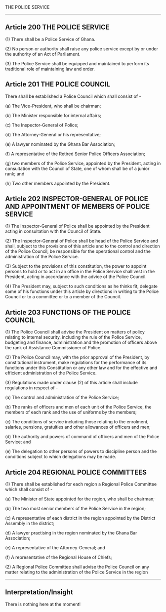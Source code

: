



THE POLICE SERVICE

---



 ##  Article 200 THE POLICE SERVICE

(1) There shall be a Police Service of Ghana.

(2) No person or authority shall raise any police service except by or under the authority of an Act of Parliament.

(3) The Police Service shall be equipped and maintained to perform its traditional role of maintaining law and order. 

##  Article 201 THE POLICE COUNCIL

There shall be established a Police Council which shall consist of -

(a) The Vice-President, who shall be chairman;

(b) The Minister responsible for internal affairs;

(c) The Inspector-General of Police;

(d) The Attorney-General or his representative;

(e) A lawyer nominated by the Ghana Bar Association;

(f) A representative of the Retired Senior Police Officers Association;

(g) two members of the Police Service, appointed by the President, acting in consultation with the Council of State, one of whom shall be of a junior rank; and

(h) Two other members appointed by the President. 

##  Article 202 INSPECTOR-GENERAL OF POLICE AND APPOINTMENT OF MEMBERS OF POLICE SERVICE

(1) The Inspector-General of Police shall be appointed by the President acting in consultation with the Council of State.

(2) The Inspector-General of Police shall be head of the Police Service and shall, subject to the provisions of this article and to the control and direction of the Police Council, be responsible for the operational control and the administration of the Police Service.

(3) Subject to the provisions of this constitution, the power to appoint persons to hold or to act in an office in the Police Service shall vest in the President, acting in accordance with the advice of the Police Council.

(4) The President may, subject to such conditions as he thinks fit, delegate some of his functions under this article by directions in writing to the Police Council or to a committee or to a member of the Council. 

##  Article 203 FUNCTIONS OF THE POLICE COUNCIL

(1) The Police Council shall advise the President on matters of policy relating to internal security, including the rule of the Police Service, budgeting and finance, administration and the promotion of officers above the rank of Assistance Commissioner of Police.

(2) The Police Council may, with the prior approval of the President, by constitutional instrument, make regulations for the performance of its functions under this Constitution or any other law and for the effective and efficient administration of the Police Service.

(3) Regulations made under clause (2) of this article shall include regulations in respect of -

(a) The control and administration of the Police Service;

(b) The ranks of officers and men of each unit of the Police Service, the members of each rank and the use of uniforms by the members;

(c) The conditions of service including those relating to the enrolment, salaries, pensions, gratuities and other allowances of officers and men;

(d) The authority and powers of command of officers and men of the Police Service; and

(e) The delegation to other persons of powers to discipline person and the conditions subject to which delegations may be made. 

##  Article 204 REGIONAL POLICE COMMITTEES

(1) There shall be established for each region a Regional Police Committee which shall consist of -

(a) The Minister of State appointed for the region, who shall be chairman;

(b) The two most senior members of the Police Service in the region;

(c) A representative of each district in the region appointed by the District Assembly in the district;

(d) A lawyer practising in the region nominated by the Ghana Bar Association;

(e) A representative of the Attorney-General; and

(f) A representative of the Regional House of Chiefs;

(2) A Regional Police Committee shall advise the Police Council on any matter relating to the administration of the Police Service in the region



---
## Interpretation/Insight


There is nothing here at the moment!
